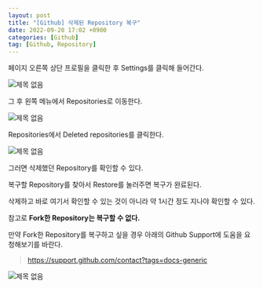 ```yaml
---
layout: post
title: "[Github] 삭제된 Repository 복구"
date: 2022-09-20 17:02 +0900
categories: [Github]
tag: [Github, Repository]
---
```

페이지 오른쪽 상단 프로필을 클릭한 후 Settings를 클릭해 들어간다.

![제목 없음](https://user-images.githubusercontent.com/53047744/191199338-8cddb61d-a26e-4f5a-bdd2-f18741f15b9d.png)

그 후 왼쪽 메뉴에서 Repositories로 이동한다.

![제목 없음](https://user-images.githubusercontent.com/53047744/191198966-113d104a-31a1-4770-8c61-550173d655d5.png)

Repositories에서 Deleted repositories를 클릭한다.

![제목 없음](https://user-images.githubusercontent.com/53047744/191199701-d272950f-c337-4601-b910-172b4b7104ac.png)

그러면 삭제했던 Repository를 확인할 수 있다.

복구할 Repository를 찾아서 Restore를 눌러주면 복구가 완료된다.

삭제하고 바로 여기서 확인할 수 있는 것이 아니라 약 1시간 정도 지나야 확인할 수 있다.

참고로 **Fork한 Repository는 복구할 수 없다.**

만약 Fork한 Repository를 복구하고 싶을 경우 아래의 Github Support에 도움을 요청해보기를 바란다. 

> https://support.github.com/contact?tags=docs-generic

![제목 없음](https://user-images.githubusercontent.com/53047744/191200238-a82b5dfb-086c-427f-90cb-7d9251870f8b.png)

